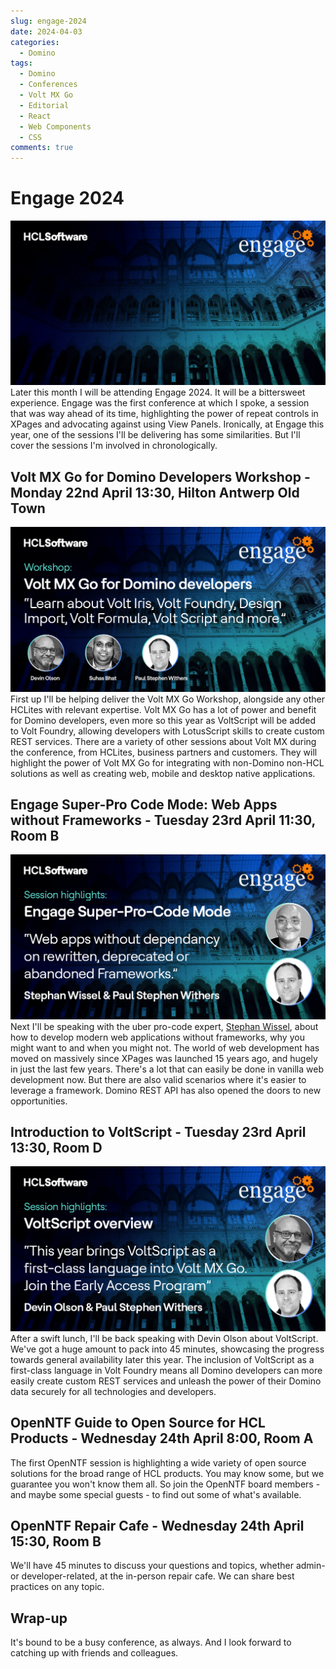 ```yaml
---
slug: engage-2024
date: 2024-04-03
categories:
  - Domino
tags: 
  - Domino
  - Conferences
  - Volt MX Go
  - Editorial
  - React
  - Web Components
  - CSS
comments: true
---
```

# Engage 2024

![Engage 2024](../../images/post-images/2024/Empty_Engage24_Tile.png)
Later this month I will be attending Engage 2024. It will be a bittersweet experience. Engage was the first conference at which I spoke, a session that was way ahead of its time, highlighting the power of repeat controls in XPages and advocating against using View Panels. Ironically, at Engage this year, one of the sessions I'll be delivering has some similarities. But I'll cover the sessions I'm involved in chronologically.

<!-- more -->

## Volt MX Go for Domino Developers Workshop - Monday 22nd April 13:30, Hilton Antwerp Old Town

![Volt MX Workshop](../../images/post-images/2024/Engage_24_Tile_Session_7.png)
First up I'll be helping deliver the Volt MX Go Workshop, alongside any other HCLites with relevant expertise. Volt MX Go has a lot of power and benefit for Domino developers, even more so this year as VoltScript will be added to Volt Foundry, allowing developers with LotusScript skills to create custom REST services. There are a variety of other sessions about Volt MX during the conference, from HCLites, business partners and customers. They will highlight the power of Volt MX Go for integrating with non-Domino non-HCL solutions as well as creating web, mobile and desktop native applications.

## Engage Super-Pro Code Mode: Web Apps without Frameworks - Tuesday 23rd April 11:30, Room B

![Super Pro-Code Mode](../../images/post-images/2024/Engage_24_Tile_Session_20.png)
Next I'll be speaking with the uber pro-code expert, [Stephan Wissel](https://wissel.net), about how to develop modern web applications without frameworks, why you might want to and when you might not. The world of web development has moved on massively since XPages was launched 15 years ago, and hugely in just the last few years. There's a lot that can easily be done in vanilla web development now. But there are also valid scenarios where it's easier to leverage a framework. Domino REST API has also opened the doors to new opportunities.

## Introduction to VoltScript - Tuesday 23rd April 13:30, Room D

![VoltScript](../../images/post-images/2024/Engage_24_Tile_Session_8.png)
After a swift lunch, I'll be back speaking with Devin Olson about VoltScript. We've got a huge amount to pack into 45 minutes, showcasing the progress towards general availability later this year. The inclusion of VoltScript as a first-class language in Volt Foundry means all Domino developers can more easily create custom REST services and unleash the power of their Domino data securely for all technologies and developers.

## OpenNTF Guide to Open Source for HCL Products - Wednesday 24th April 8:00, Room A

The first OpenNTF session is highlighting a wide variety of open source solutions for the broad range of HCL products. You may know some, but we guarantee you won't know them all. So join the OpenNTF board members - and maybe some special guests - to find out some of what's available.

## OpenNTF Repair Cafe - Wednesday 24th April 15:30, Room B

We'll have 45 minutes to discuss your questions and topics, whether admin- or developer-related, at the in-person repair cafe. We can share best practices on any topic.

## Wrap-up

It's bound to be a busy conference, as always. And I look forward to catching up with friends and colleagues.
